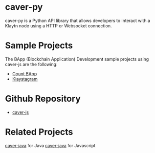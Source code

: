 caver-py
=================

caver-py is a Python API library that allows developers to interact with a
Klaytn node using a HTTP or Websocket connection.

Sample Projects
=================

The BApp (Blockchain Application) Development sample projects using caver-js are the following:

* [Count BApp](https://docs.klaytn.com/bapp/tutorials/count-bapp)
* [Klaystagram](https://docs.klaytn.com/bapp/tutorials/klaystagram)

Github Repository
=================

* [caver-js](https://github.com/SKKone-klaytn/caver-py)

Related Projects
=================
[caver-java](https://github.com/klaytn/caver-java) for Java
[caver-java](https://github.com/klaytn/caver-js) for Javascript
